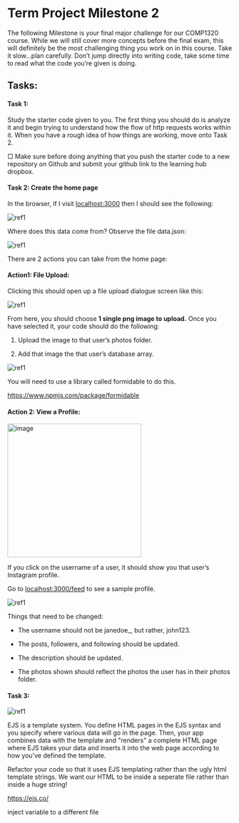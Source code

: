 # **Term Project Milestone 2**
The following Milestone is your final major challenge for our COMP1320 course. While we will still cover more concepts before the final exam, this will definitely be the most challenging thing you work on in this course. Take it slow…plan carefully. Don’t jump directly into writing code, take some time to read what the code you’re given is doing.
## **Tasks:**
#### **Task 1:**
Study the starter code given to you. The first thing you should do is analyze it and begin trying to understand how the flow of http requests works within it. When you have a rough idea of how things are working, move onto Task 2. 

▢ Make sure before doing anything that you push the starter code to a new repository on Github and submit your github link to the learning hub dropbox.

#### **Task 2: Create the home page**
In the browser, if I visit [localhost:3000](http://localhost:3000/) then I should see the following:

![ref1](https://alesstongwen.notion.site/image/https%3A%2F%2Fprod-files-secure.s3.us-west-2.amazonaws.com%2Fc23b6d9b-79fe-4169-9748-f549bde8163a%2F2270989b-92ee-42e1-bed9-01bb129d37a7%2FUntitled.png?table=block&id=3263bddc-20fa-45b8-93b7-a5f4413c4396&spaceId=c23b6d9b-79fe-4169-9748-f549bde8163a&width=2000&userId=&cache=v2)

Where does this data come from? Observe the file data.json:

![ref1](https://alesstongwen.notion.site/image/https%3A%2F%2Fprod-files-secure.s3.us-west-2.amazonaws.com%2Fc23b6d9b-79fe-4169-9748-f549bde8163a%2F869a93dc-087e-4a7c-b4dd-a1a2b75caa0c%2FUntitled.png?table=block&id=f1b9df0c-3cd3-4a9b-a93f-b7e0401f951a&spaceId=c23b6d9b-79fe-4169-9748-f549bde8163a&width=2000&userId=&cache=v2)

There are 2 actions you can take from the home page:
#### **Action1: File Upload:**
Clicking this should open up a file upload dialogue screen like this:

![ref1](https://alesstongwen.notion.site/image/https%3A%2F%2Fprod-files-secure.s3.us-west-2.amazonaws.com%2Fc23b6d9b-79fe-4169-9748-f549bde8163a%2Fed49f1d1-387d-47fb-85f9-2a1f01e8a5ed%2FUntitled.png?table=block&id=6ecc0611-64cd-4b34-96b8-71668151faa0&spaceId=c23b6d9b-79fe-4169-9748-f549bde8163a&width=2000&userId=&cache=v2)


From here, you should choose **1 single png image to upload.** Once you have selected it, your code should do the following:

1. Upload the image to that user’s photos folder.

2. Add that image the that user’s database array. 

![ref1](https://alesstongwen.notion.site/image/https%3A%2F%2Fprod-files-secure.s3.us-west-2.amazonaws.com%2Fc23b6d9b-79fe-4169-9748-f549bde8163a%2F2f0d5a45-8e97-4591-a5af-6842518aa433%2FUntitled.png?table=block&id=06d408fd-666e-4fd2-81ff-4efa3190cbcc&spaceId=c23b6d9b-79fe-4169-9748-f549bde8163a&width=2000&userId=&cache=v2)

You will need to use a library called formidable to do this.

<https://www.npmjs.com/package/formidable>

#### **Action 2: View a Profile:**
<img src="https://alesstongwen.notion.site/image/https%3A%2F%2Fprod-files-secure.s3.us-west-2.amazonaws.com%2Fc23b6d9b-79fe-4169-9748-f549bde8163a%2F8718d0c4-b5d7-4ebc-8762-2df02e49b421%2FUntitled.png?table=block&id=41137e9e-15ee-4161-af1a-d7b852eb220a&spaceId=c23b6d9b-79fe-4169-9748-f549bde8163a&width=860&userId=&cache=v2" alt="image" width="300" height="auto">


If you click on the username of a user, it should show you that user’s Instagram profile. 

Go to [localhost:3000/feed](http://localhost:3000/feed) to see a sample profile. 

![ref1](https://alesstongwen.notion.site/image/https%3A%2F%2Fprod-files-secure.s3.us-west-2.amazonaws.com%2Fc23b6d9b-79fe-4169-9748-f549bde8163a%2F9dbf53fc-369d-4b37-9cb7-80885d24ed60%2FUntitled.png?table=block&id=9d20732e-d902-4450-bc7f-9b53f6715099&spaceId=c23b6d9b-79fe-4169-9748-f549bde8163a&width=2000&userId=&cache=v2)


Things that need to be changed:

- The username should not be janedoe\_, but rather, john123. 

- The posts, followers, and following should be updated. 

- The description should be updated.

- The photos shown should reflect the photos the user has in their photos folder.

#### **Task 3:**
![ref1](https://alesstongwen.notion.site/image/https%3A%2F%2Fprod-files-secure.s3.us-west-2.amazonaws.com%2Fc23b6d9b-79fe-4169-9748-f549bde8163a%2F2932987a-75ce-4772-a074-31b15cde4111%2FUntitled.png?table=block&id=0b42fffc-5e9a-464e-81a6-36444fd522d4&spaceId=c23b6d9b-79fe-4169-9748-f549bde8163a&width=2000&userId=&cache=v2)


EJS is a template system. You define HTML pages in the EJS syntax and you specify where various data will go in the page. Then, your app combines data with the template and "renders" a complete HTML page where EJS takes your data and inserts it into the web page according to how you've defined the template.

Refactor your code so that it uses EJS templating rather than the ugly html template strings. We want our HTML to be inside a seperate file rather than inside a huge string!

<https://ejs.co/>

inject variable to a different file 
